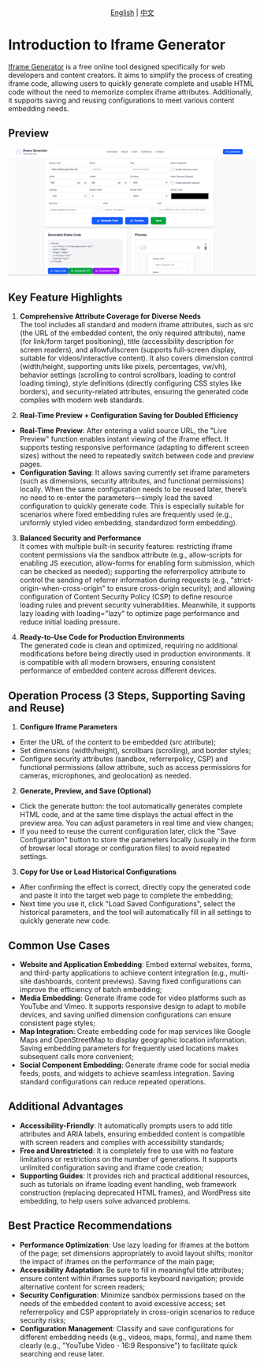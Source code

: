 <div align="center">
  <a href="/README.md">English</a> | <a href="config/ZH_README.md">中文</a>
</div>

# Introduction to Iframe Generator
[Iframe Generator](https://iframe-generator.net/) is a free online tool designed specifically for web developers and content creators. It aims to simplify the process of creating iframe code, allowing users to quickly generate complete and usable HTML code without the need to memorize complex iframe attributes. Additionally, it supports saving and reusing configurations to meet various content embedding needs.

## Preview
![Iframe Generator](/website.png)

## Key Feature Highlights
1. **Comprehensive Attribute Coverage for Diverse Needs**  
The tool includes all standard and modern iframe attributes, such as src (the URL of the embedded content, the only required attribute), name (for link/form target positioning), title (accessibility description for screen readers), and allowfullscreen (supports full-screen display, suitable for videos/interactive content). It also covers dimension control (width/height, supporting units like pixels, percentages, vw/vh), behavior settings (scrolling to control scrollbars, loading to control loading timing), style definitions (directly configuring CSS styles like borders), and security-related attributes, ensuring the generated code complies with modern web standards.

2. **Real-Time Preview + Configuration Saving for Doubled Efficiency**  
- **Real-Time Preview**: After entering a valid source URL, the "Live Preview" function enables instant viewing of the iframe effect. It supports testing responsive performance (adapting to different screen sizes) without the need to repeatedly switch between code and preview pages.  
- **Configuration Saving**: It allows saving currently set iframe parameters (such as dimensions, security attributes, and functional permissions) locally. When the same configuration needs to be reused later, there’s no need to re-enter the parameters—simply load the saved configuration to quickly generate code. This is especially suitable for scenarios where fixed embedding rules are frequently used (e.g., uniformly styled video embedding, standardized form embedding).

3. **Balanced Security and Performance**  
It comes with multiple built-in security features: restricting iframe content permissions via the sandbox attribute (e.g., allow-scripts for enabling JS execution, allow-forms for enabling form submission, which can be checked as needed); supporting the referrerpolicy attribute to control the sending of referrer information during requests (e.g., "strict-origin-when-cross-origin" to ensure cross-origin security); and allowing configuration of Content Security Policy (CSP) to define resource loading rules and prevent security vulnerabilities. Meanwhile, it supports lazy loading with loading="lazy" to optimize page performance and reduce initial loading pressure.

4. **Ready-to-Use Code for Production Environments**  
The generated code is clean and optimized, requiring no additional modifications before being directly used in production environments. It is compatible with all modern browsers, ensuring consistent performance of embedded content across different devices.

## Operation Process (3 Steps, Supporting Saving and Reuse)
1. **Configure Iframe Parameters**  
- Enter the URL of the content to be embedded (src attribute);  
- Set dimensions (width/height), scrollbars (scrolling), and border styles;  
- Configure security attributes (sandbox, referrerpolicy, CSP) and functional permissions (allow attribute, such as access permissions for cameras, microphones, and geolocation) as needed.

2. **Generate, Preview, and Save (Optional)**  
- Click the generate button: the tool automatically generates complete HTML code, and at the same time displays the actual effect in the preview area. You can adjust parameters in real time and view changes;  
- If you need to reuse the current configuration later, click the "Save Configuration" button to store the parameters locally (usually in the form of browser local storage or configuration files) to avoid repeated settings.

3. **Copy for Use or Load Historical Configurations**  
- After confirming the effect is correct, directly copy the generated code and paste it into the target web page to complete the embedding;  
- Next time you use it, click "Load Saved Configurations", select the historical parameters, and the tool will automatically fill in all settings to quickly generate new code.


## Common Use Cases
- **Website and Application Embedding**: Embed external websites, forms, and third-party applications to achieve content integration (e.g., multi-site dashboards, content previews). Saving fixed configurations can improve the efficiency of batch embedding;  
- **Media Embedding**: Generate iframe code for video platforms such as YouTube and Vimeo. It supports responsive design to adapt to mobile devices, and saving unified dimension configurations can ensure consistent page styles;  
- **Map Integration**: Create embedding code for map services like Google Maps and OpenStreetMap to display geographic location information. Saving embedding parameters for frequently used locations makes subsequent calls more convenient;  
- **Social Component Embedding**: Generate iframe code for social media feeds, posts, and widgets to achieve seamless integration. Saving standard configurations can reduce repeated operations.


## Additional Advantages
- **Accessibility-Friendly**: It automatically prompts users to add title attributes and ARIA labels, ensuring embedded content is compatible with screen readers and complies with accessibility standards;  
- **Free and Unrestricted**: It is completely free to use with no feature limitations or restrictions on the number of generations. It supports unlimited configuration saving and iframe code creation;  
- **Supporting Guides**: It provides rich and practical additional resources, such as tutorials on iframe loading event handling, web framework construction (replacing deprecated HTML frames), and WordPress site embedding, to help users solve advanced problems.


## Best Practice Recommendations
- **Performance Optimization**: Use lazy loading for iframes at the bottom of the page; set dimensions appropriately to avoid layout shifts; monitor the impact of iframes on the performance of the main page;  
- **Accessibility Adaptation**: Be sure to fill in meaningful title attributes; ensure content within iframes supports keyboard navigation; provide alternative content for screen readers;  
- **Security Configuration**: Minimize sandbox permissions based on the needs of the embedded content to avoid excessive access; set referrerpolicy and CSP appropriately in cross-origin scenarios to reduce security risks;  
- **Configuration Management**: Classify and save configurations for different embedding needs (e.g., videos, maps, forms), and name them clearly (e.g., "YouTube Video - 16:9 Responsive") to facilitate quick searching and reuse later.